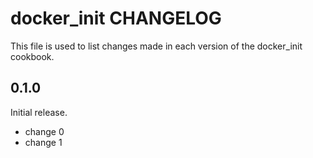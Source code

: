 # docker_init CHANGELOG

This file is used to list changes made in each version of the docker_init cookbook.

## 0.1.0

Initial release.

- change 0
- change 1
